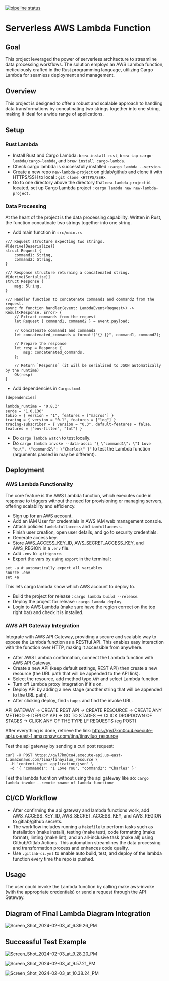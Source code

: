 [![pipeline status](https://gitlab.com/ly178/tinayiluo_ids721_week2/badges/main/pipeline.svg)](https://gitlab.com/ly178/tinayiluo_ids721_week2/-/commits/main)

# Serverless AWS Lambda Function

## Goal
This project leveraged the power of serverless architecture to streamline data processing workflows. The solution employs an AWS Lambda function, meticulously crafted in the Rust programming language, utilizing Cargo Lambda for seamless deployment and management. 

## Overview 
This project is designed to offer a robust and scalable approach to handling data transformations by concatinating two strings together into one string, making it ideal for a wide range of applications.

## Setup

### Rust Lambda 
- Install Rust and Cargo Lambda: `brew install rust`, `brew tap cargo-lambda/cargo-lambda`, and `brew install cargo-lambda`.
- Check cargo lambda is successfully installed : `cargo lambda --version`.
- Create a new repo `new-lambda-project` on gitlab/github and clone it with HTTPS/SSH to local : `git clone <HTTPS/SSH>`.
- Go to one directory above the directory that `new-lambda-project` is located, set up Cargo Lambda project : `cargo lambda new new-lambda-project`.

### Data Processing
At the heart of the project is the data processing capability. Written in Rust, the function concatinate two strings together into one string.

- Add main function in `src/main.rs`
```
/// Request structure expecting two strings.
#[derive(Deserialize)]
struct Request {
    command1: String,
    command2: String,
}

/// Response structure returning a concatenated string.
#[derive(Serialize)]
struct Response {
    msg: String,
}

/// Handler function to concatenate command1 and command2 from the request.
async fn function_handler(event: LambdaEvent<Request>) -> Result<Response, Error> {
    // Extract commands from the request
    let Request { command1, command2 } = event.payload;

    // Concatenate command1 and command2
    let concatenated_commands = format!("{} {}", command1, command2);

    // Prepare the response
    let resp = Response {
        msg: concatenated_commands,
    };

    // Return `Response` (it will be serialized to JSON automatically by the runtime)
    Ok(resp)
}

```
- Add dependencies in `Cargo.toml`
```
[dependencies]

lambda_runtime = "0.8.3"
serde = "1.0.136"
tokio = { version = "1", features = ["macros"] }
tracing = { version = "0.1", features = ["log"] }
tracing-subscriber = { version = "0.3", default-features = false, features = ["env-filter", "fmt"] }
```
- Do `cargo lambda watch` to test locally.
- Do `cargo lambda invoke --data-ascii "{ \"command1\": \"I Love You\", \"command2\": \"Charles\" }"` to test the Lambda function (arguments passed in may be different).

## Deployment 

### AWS Lambda Functionality
The core feature is the AWS Lambda function, which executes code in response to triggers without the need for provisioning or managing servers, offering scalability and efficiency.

- Sign up for an AWS account.
- Add an IAM User for credentials in AWS IAM web management console.
- Attach policies `lambdafullaccess` and `iamfullaccess`.
- Finish user creation, open user details, and go to security credentials.
- Generate access key.
- Store AWS_ACCESS_KEY_ID, AWS_SECRET_ACCESS_KEY, and AWS_REGION in a `.env` file. 
- Add `.env` to `.gitignore`.
- Export the vars by using `export` in the terminal : 
```
set -a # automatically export all variables
source .env
set +a
```
This lets cargo lambda know which AWS account to deploy to.
- Build the project for release : `cargo lambda build --release`.
- Deploy the project for release : `cargo lambda deploy`.
- Login to AWS Lambda (make sure have the region correct on the top right bar) and check it is installed.

### AWS API Gateway Integration
Integrate with AWS API Gateway, providing a secure and scalable way to expose the Lambda function as a RESTful API. This enables easy interaction with the function over HTTP, making it accessible from anywhere.

- After AWS Lambda confirmation, connect the Lambda function with AWS API Gateway.
- Create a new API (keep default settings, REST API) then create a new resource (the URL path that will be appended to the API link).
- Select the resource, add method type `ANY` and select Lambda function.
- Turn off Lambda proxy integration if it's on.
- Deploy API by adding a new stage (another string that will be appended to the URL path).
- After clicking deploy, find `stages` and find the invoke URL.

API GATEWAY -> CREATE REST API -> CREATE RESOURCE -> CREATE ANY METHOD -> DEPLOY API -> GO TO STAGES —> CLICK DROPDOWN OF STAGES -> CLICK ANY OF THE TYPE LF REQUESTS (eg POST)

After everything is done, retrieve the link:
https://gvl7km0cu4.execute-api.us-east-1.amazonaws.com/tina/tinayiluo_resource

Test the api gateway by sending a curl post request:
```
curl -X POST https://gvl7km0cu4.execute-api.us-east-1.amazonaws.com/tina/tinayiluo_resource \
  -H 'content-type: application/json' \
  -d '{ "command1": "I Love You", "command2": "Charles" }'
```

Test the lambda fucntion without using the api gateway like so:
`cargo lambda invoke --remote <name of lambda function>`

## CI/CD Workflow
- After confirming the api gateway and lambda functions work, add AWS_ACCESS_KEY_ID, AWS_SECRET_ACCESS_KEY, and AWS_REGION to gitlab/github secrets.
- The workflow includes running a `Makefile` to perform tasks such as installation (make install), testing (make test), code formatting (make format), linting (make lint), and an all-inclusive task (make all) using Github/Gitlab Actions. This automation streamlines the data processing and transformation process and enhances code quality.
- Use `.gitlab-ci.yml` to enable auto build, test, and deploy of the lambda function every time the repo is pushed.

## Usage 
The user could invoke the Lambda function by calling make aws-invoke (with the appropriate credentials) or send a request through the API Gateway.

## Diagram of Final Lambda Diagram Integration
![Screen_Shot_2024-02-03_at_6.39.26_PM](/uploads/d19fe8901472d2a13169734a0200d9db/Screen_Shot_2024-02-03_at_6.39.26_PM.png)

## Successful Test Example
![Screen_Shot_2024-02-03_at_9.28.20_PM](/uploads/f5db942a30effa3c78b7d8c294d52010/Screen_Shot_2024-02-03_at_9.28.20_PM.png)

![Screen_Shot_2024-02-03_at_9.57.21_PM](/uploads/0b255e49a57e0bfecb7eabdb92ebdfef/Screen_Shot_2024-02-03_at_9.57.21_PM.png)

![Screen_Shot_2024-02-03_at_10.38.24_PM](/uploads/0b4f5b7a32e11c09eb7fc2689dea1125/Screen_Shot_2024-02-03_at_10.38.24_PM.png)